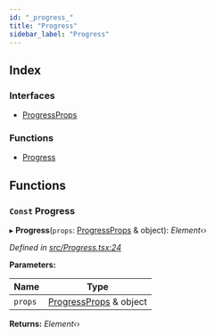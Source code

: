 ```yaml
---
id: "_progress_"
title: "Progress"
sidebar_label: "Progress"
---
```


## Index

### Interfaces

* [ProgressProps](../interfaces/_progress_.progressprops.md)

### Functions

* [Progress](_progress_.md#const-progress)

## Functions

### `Const` Progress

▸ **Progress**(`props`: [ProgressProps](../interfaces/_progress_.progressprops.md) & object): *Element‹›*

*Defined in [src/Progress.tsx:24](https://github.com/tarojsx/ui/blob/bc31158/src/Progress.tsx#L24)*

**Parameters:**

Name | Type |
------ | ------ |
`props` | [ProgressProps](../interfaces/_progress_.progressprops.md) & object |

**Returns:** *Element‹›*
